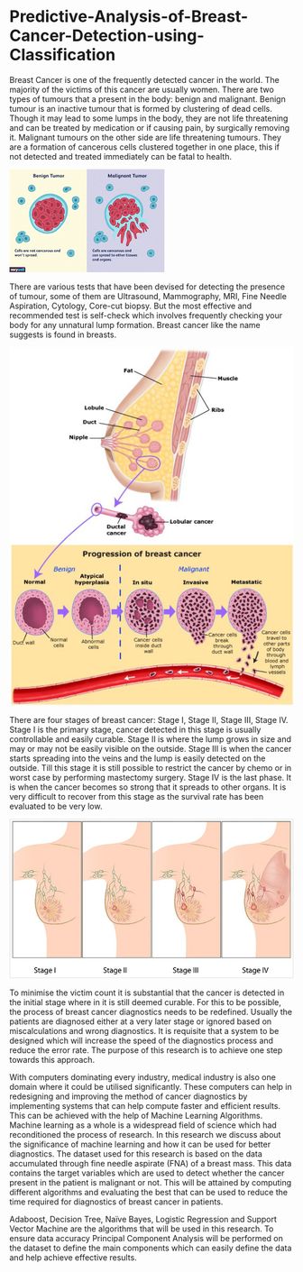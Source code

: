 # Predictive-Analysis-of-Breast-Cancer-Detection-using-Classification

Breast Cancer is one of the frequently detected cancer in the world. The majority of the victims of this cancer are usually women. There are two types of tumours that a present in the body: benign and malignant. Benign tumour is an inactive tumour that is formed by clustering of dead cells. Though it may lead to some lumps in the body, they are not life threatening and can be treated by medication or if causing pain, by surgically removing it. Malignant tumours on the other side are life threatening tumours. They are a formation of cancerous cells clustered together in one place, this if not detected and treated immediately can be fatal to health.


![Benign Tumour and Malignant Tumour](Images/1.png)


There are various tests that have been devised for detecting the presence of tumour, some of them are Ultrasound, Mammography, MRI, Fine Needle Aspiration, Cytology, Core-cut biopsy. But the most effective and recommended test is self-check which involves frequently checking your body for any unnatural lump formation. Breast cancer like the name suggests is found in breasts.


![Lump formation in breast](Images/2.png)
 
 
There are four stages of breast cancer: Stage I, Stage II, Stage III, Stage IV. Stage I is the primary stage, cancer detected in this stage is usually controllable and easily curable. Stage II is where the lump grows in size and may or may not be easily visible on the outside. Stage III is when the cancer starts spreading into the veins and the lump is easily detected on the outside. Till this stage it is still possible to restrict the cancer by chemo or in worst case by performing mastectomy surgery. Stage IV is the last phase. It is when the cancer becomes so strong that it spreads to other organs. It is very difficult to recover from this stage as the survival rate has been evaluated to be very low.


![Different Stages of Breast Cancer](Images/3.png)


To minimise the victim count it is substantial that the cancer is detected in the initial stage where in it is still deemed curable. For this to be possible, the process of breast cancer diagnostics needs to be redefined. Usually the patients are diagnosed either at a very later stage or ignored based on miscalculations and wrong diagnostics. It is requisite that a system to be designed which will increase the speed of the diagnostics process and reduce the error rate. The purpose of this research is to achieve one step towards this approach.

With computers dominating every industry, medical industry is also one domain where it could be utilised significantly. These computers can help in redesigning and improving the method of cancer diagnostics by implementing systems that can help compute faster and efficient results. This can be achieved with the help of Machine Learning Algorithms. Machine learning as a whole is a widespread field of science which had reconditioned the process of research. In this research we discuss about the significance of machine learning and how it can be used for better diagnostics.
The dataset used for this research is based on the data accumulated through fine needle aspirate (FNA) of a breast mass. This data contains the target variables which are used to detect whether the cancer present in the patient is malignant or not. This will be attained by computing different algorithms and evaluating the best that can be used to reduce the time required for diagnostics of breast cancer in patients. 

Adaboost, Decision Tree, Naïve Bayes, Logistic Regression and Support Vector Machine are the algorithms that will be used in this research. To ensure data accuracy Principal Component Analysis will be performed on the dataset to define the main components which can easily define the data and help achieve effective results.
